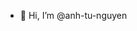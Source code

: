 - 👋 Hi, I’m @anh-tu-nguyen


<!---
anh-tu-nguyen/anh-tu-nguyen is a ✨ special ✨ repository because its `README.md` (this file) appears on your GitHub profile.
You can click the Preview link to take a look at your changes.
--->
